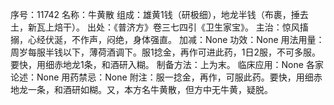 序号：11742
名称：牛黄散
组成：雄黄1钱（研极细），地龙半钱（布裹，捶去土，新瓦上焙干）。
出处：《普济方》卷三七四引《卫生家宝》。
主治：惊风搐搦，心经伏涎，不作声，闷绝，身体强直。
加减：None
功效：None
用法用量：周岁每服半钱以下，薄荷酒调下。服1捻金，再作可进此药，1日2服，不可多服。要快，用细赤地龙1条，和酒研入糊。
制备方法：上为末。
临床应用：None
各家论述：None
用药禁忌：None
附注：服一捻金，再作，可服此药。要快，用细赤地龙一条，和酒研如糊。又，本方名牛黄散，但方中无牛黄，疑脱。

